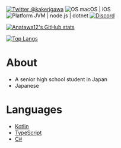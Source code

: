[![Twitter @kakerigawa](https://img.shields.io/twitter/follow/kakerigawa?label=Twitter)](https://twitter.com/kakerigawa)
![OS macOS | iOS](https://img.shields.io/badge/OS-macOS%20|%20iOS-ccc)
![Platform JVM | node.js | dotnet](https://img.shields.io/badge/platform-JVM%20|%20node.js%20|%20dotnet-ccc)
[![Discord](https://img.shields.io/discord/834256470580396043)](https://discord.gg/yzEdnuJMXv)

[![Anatawa12's GitHub stats](https://github-readme-stats.vercel.app/api?username=anatawa12&theme=tokyonight&show_icons=true)](https://github.com/anuraghazra/github-readme-stats)

[![Top Langs](https://github-readme-stats.vercel.app/api/top-langs/?username=anatawa12&theme=tokyonight)](https://github.com/anuraghazra/github-readme-stats)

# About
- A senior high school student in Japan
- Japanese

# Languages
- [Kotlin](https://kotl.in)
- [TypeScript](https://www.typescriptlang.org/)
- [C#](https://docs.microsoft.com/en-us/dotnet/csharp/)
